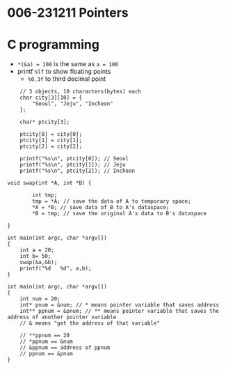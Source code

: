 # 006-231211 Pointers

# C programming

- `*(&a) = 100` is the same as `a = 100`
- printf `%lf` to show floating points
  - `%0.3f` to third decimal point


```
	// 3 objects, 10 characters(bytes) each
	char city[3][10] = {
		"Seoul", "Jeju", "Incheon"
	};
	
	char* ptcity[3];
	
	ptcity[0] = city[0];
	ptcity[1] = city[1];
	ptcity[2] = city[2];
	
	printf("%s\n", ptcity[0]); // Seoul
	printf("%s\n", ptcity[1]); // Jeju
	printf("%s\n", ptcity[2]); // Incheon

```

```
void swap(int *A, int *B) {

		int tmp;
		tmp = *A; // save the data of A to temporary space;
		*A = *B; // save data of B to A's dataspace;
		*B = tmp; // save the original A's data to B's dataspace

}

int main(int argc, char *argv[])
{
	int a = 20;
	int b= 50;
	swap(&a,&b);
	printf("%d   %d", a,b);
}

```

```
int main(int argc, char *argv[])
{
	int num = 20;
	int* pnum = &num; // * means pointer variable that saves address
	int** ppnum = &pnum; // ** means pointer variable that saves the address of another pointer variable
    // & means "get the address of that variable"

	// **ppnum == 20
	// *ppnum == &num
	// &ppnum == address of ppnum
	// ppnum == &pnum
}

```



